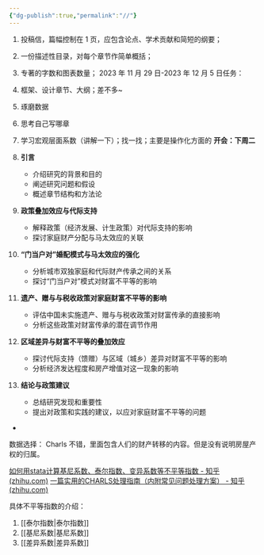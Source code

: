 ```yaml
---
{"dg-publish":true,"permalink":"//"}
---
```


1. 投稿信，篇幅控制在 1 页，应包含论点、学术贡献和简短的纲要；

2. 一份描述性目录，对每个章节作简单概括；

3. 专著的字数和图表数量；
2023 年 11 月 29 日-2023 年 12 月 5 日任务：
1. 框架、设计章节、大纲；差不多~
2. 琢磨数据
3. 思考自己写哪章
4. 学习宏观层面系数（讲解一下）；找一找；主要是操作化方面的
**开会：下周二**


1. **引言**
    
    - 介绍研究的背景和目的
    - 阐述研究问题和假设
    - 概述章节结构和方法论
2. **政策叠加效应与代际支持**
    
    - 解释政策（经济发展、计生政策）对代际支持的影响
    - 探讨家庭财产分配与马太效应的关联
3. **“门当户对”婚配模式与马太效应的强化**
    
    - 分析城市双独家庭和代际财产传承之间的关系
    - 探讨“门当户对”模式对财富不平等的影响
4. **遗产、赠与与税收政策对家庭财富不平等的影响**
    
    - 评估中国未实施遗产、赠与与税收政策对财富传承的直接影响
    - 分析这些政策对财富传承的潜在调节作用
5. **区域差异与财富不平等的叠加效应**
    
    - 探讨代际支持（馈赠）与区域（城乡）差异对财富不平等的影响
    - 分析经济发达程度和房产增值对这一现象的影响
6. **结论与政策建议**
    
    - 总结研究发现和重要性
    - 提出对政策和实践的建议，以应对家庭财富不平等的问题
-


数据选择：
Charls 不错，里面包含人们的财产转移的内容。但是没有说明房屋产权的归属。

[如何用stata计算基尼系数、泰尔指数、变异系数等不平等指数 - 知乎 (zhihu.com)](https://zhuanlan.zhihu.com/p/584219901)
[一篇实用的CHARLS处理指南（内附常见问题处理方案） - 知乎 (zhihu.com)](https://zhuanlan.zhihu.com/p/570745987)

具体不平等指数的介绍：
1. [[泰尔指数\|泰尔指数]]
2. [[基尼系数\|基尼系数]]
3. [[差异系数\|差异系数]]


